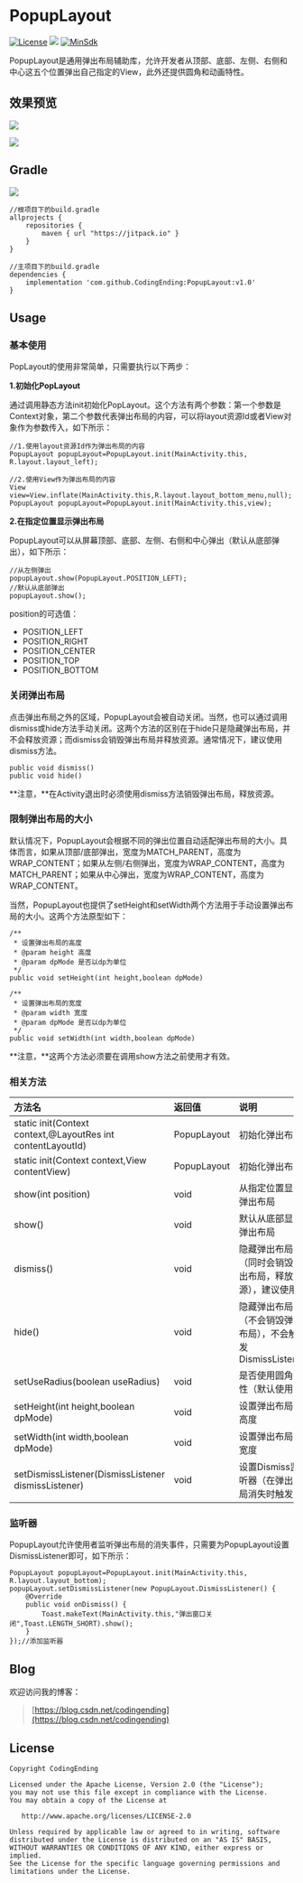 # PopupLayout

[![License](https://img.shields.io/badge/License%20-Apache%202-337ab7.svg)](https://www.apache.org/licenses/LICENSE-2.0)
[![](https://jitpack.io/v/CodingEnding/PopupLayout.svg)](https://jitpack.io/#CodingEnding/PopupLayout)
[![MinSdk](https://img.shields.io/badge/MinSDK-14%2B-brightgreen.svg?style=flat)](https://android-arsenal.com/api?level=14)

PopupLayout是通用弹出布局辅助库，允许开发者从顶部、底部、左侧、右侧和中心这五个位置弹出自己指定的View，此外还提供圆角和动画特性。

## 效果预览

![](https://i.imgur.com/RPNMvX6.jpg)

![](https://i.imgur.com/0RF1uU0.gif)

## Gradle

[![](https://jitpack.io/v/CodingEnding/PopupLayout.svg)](https://jitpack.io/#CodingEnding/PopupLayout)

```
//根项目下的build.gradle
allprojects {
    repositories {
        maven { url "https://jitpack.io" }
    }
}

//主项目下的build.gradle
dependencies {
    implementation 'com.github.CodingEnding:PopupLayout:v1.0'
}
```

## Usage

### 基本使用

PopLayout的使用非常简单，只需要执行以下两步：

**1.初始化PopLayout**

通过调用静态方法init初始化PopLayout。这个方法有两个参数：第一个参数是Context对象，第二个参数代表弹出布局的内容，可以将layout资源Id或者View对象作为参数传入，如下所示：

```
//1.使用layout资源Id作为弹出布局的内容
PopupLayout popupLayout=PopupLayout.init(MainActivity.this, R.layout.layout_left);

//2.使用View作为弹出布局的内容
View view=View.inflate(MainActivity.this,R.layout.layout_bottom_menu,null);
PopupLayout popupLayout=PopupLayout.init(MainActivity.this,view);

```

**2.在指定位置显示弹出布局**

PopupLayout可以从屏幕顶部、底部、左侧、右侧和中心弹出（默认从底部弹出），如下所示：

```
//从左侧弹出
popupLayout.show(PopupLayout.POSITION_LEFT);
//默认从底部弹出
popupLayout.show();
```

position的可选值：
- POSITION_LEFT
- POSITION_RIGHT
- POSITION_CENTER
- POSITION_TOP
- POSITION_BOTTOM

### 关闭弹出布局

点击弹出布局之外的区域，PopupLayout会被自动关闭。当然，也可以通过调用dismiss或hide方法手动关闭。这两个方法的区别在于hide只是隐藏弹出布局，并不会释放资源；而dismiss会销毁弹出布局并释放资源。通常情况下，建议使用dismiss方法。

```
public void dismiss()
public void hide()
```

**注意，**在Activity退出时必须使用dismiss方法销毁弹出布局，释放资源。

### 限制弹出布局的大小

默认情况下，PopupLayout会根据不同的弹出位置自动适配弹出布局的大小。具体而言，如果从顶部/底部弹出，宽度为MATCH_PARENT，高度为WRAP_CONTENT；如果从左侧/右侧弹出，宽度为WRAP_CONTENT，高度为MATCH_PARENT；如果从中心弹出，宽度为WRAP_CONTENT，高度为WRAP_CONTENT。

当然，PopupLayout也提供了setHeight和setWidth两个方法用于手动设置弹出布局的大小。这两个方法原型如下：

```
/**
 * 设置弹出布局的高度
 * @param height 高度
 * @param dpMode 是否以dp为单位
 */
public void setHeight(int height,boolean dpMode)

/**
 * 设置弹出布局的宽度
 * @param width 宽度
 * @param dpMode 是否以dp为单位
 */
public void setWidth(int width,boolean dpMode)
```

**注意，**这两个方法必须要在调用show方法之前使用才有效。

### 相关方法

| 方法名  | 返回值| 说明 |
| :---------|:-----|:-----|
| static init(Context context,@LayoutRes int contentLayoutId) | PopupLayout | 初始化弹出布局 |
| static init(Context context,View contentView) | PopupLayout | 初始化弹出布局 |
| show(int position) | void | 从指定位置显示弹出布局 |
| show()| void | 默认从底部显示弹出布局 |
| dismiss() | void | 隐藏弹出布局（同时会销毁弹出布局，释放资源），建议使用 |
| hide() | void | 隐藏弹出布局（不会销毁弹出布局），不会触发DismissListener |
| setUseRadius(boolean useRadius) | void | 是否使用圆角特性（默认使用） |
| setHeight(int height,boolean dpMode) | void | 设置弹出布局的高度 |
| setWidth(int width,boolean dpMode) | void | 设置弹出布局的宽度 |
| setDismissListener(DismissListener dismissListener) | void | 设置Dismiss监听器（在弹出布局消失时触发） |


### 监听器

PopupLayout允许使用者监听弹出布局的消失事件，只需要为PopupLayout设置DismissListener即可，如下所示：

```
PopupLayout popupLayout=PopupLayout.init(MainActivity.this, R.layout.layout_bottom);
popupLayout.setDismissListener(new PopupLayout.DismissListener() {
    @Override
    public void onDismiss() {
        Toast.makeText(MainActivity.this,"弹出窗口关闭",Toast.LENGTH_SHORT).show();
    }
});//添加监听器
```

## Blog

欢迎访问我的博客：

> [https://blog.csdn.net/codingending](https://blog.csdn.net/codingending)

## License


    Copyright CodingEnding

    Licensed under the Apache License, Version 2.0 (the "License");
    you may not use this file except in compliance with the License.
    You may obtain a copy of the License at

       http://www.apache.org/licenses/LICENSE-2.0

    Unless required by applicable law or agreed to in writing, software
    distributed under the License is distributed on an "AS IS" BASIS,
    WITHOUT WARRANTIES OR CONDITIONS OF ANY KIND, either express or implied.
    See the License for the specific language governing permissions and
    limitations under the License.
